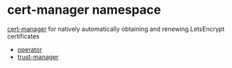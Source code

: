 # cert-manager namespace

[cert-manager](https://github.com/jetstack/cert-manager) for natively automatically obtaining and renewing LetsEncrypt certificates

* [operator](helm-release.yaml)
* [trust-manager](trust-manager/helm-release.yaml)
